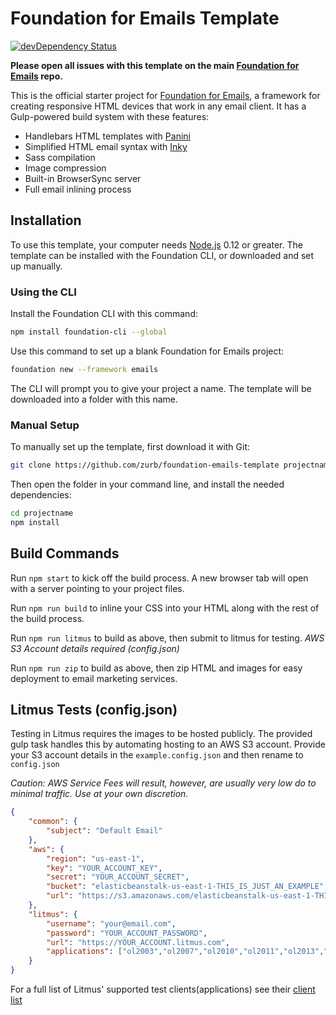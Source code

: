# Foundation for Emails Template

[![devDependency Status](https://david-dm.org/zurb/foundation-emails-template/dev-status.svg)](https://david-dm.org/zurb/foundation-emails-template#info=devDependencies)

**Please open all issues with this template on the main [Foundation for Emails](http://github.com/zurb/foundation-emails/issues) repo.**

This is the official starter project for [Foundation for Emails](http://foundation.zurb.com/emails), a framework for creating responsive HTML devices that work in any email client. It has a Gulp-powered build system with these features:

- Handlebars HTML templates with [Panini](http://github.com/zurb/panini)
- Simplified HTML email syntax with [Inky](http://github.com/zurb/inky)
- Sass compilation
- Image compression
- Built-in BrowserSync server
- Full email inlining process

## Installation

To use this template, your computer needs [Node.js](https://nodejs.org/en/) 0.12 or greater. The template can be installed with the Foundation CLI, or downloaded and set up manually.

### Using the CLI

Install the Foundation CLI with this command:

```bash
npm install foundation-cli --global
```

Use this command to set up a blank Foundation for Emails project:

```bash
foundation new --framework emails
```

The CLI will prompt you to give your project a name. The template will be downloaded into a folder with this name.

### Manual Setup

To manually set up the template, first download it with Git:

```bash
git clone https://github.com/zurb/foundation-emails-template projectname
```

Then open the folder in your command line, and install the needed dependencies:

```bash
cd projectname
npm install
```

## Build Commands

Run `npm start` to kick off the build process. A new browser tab will open with a server pointing to your project files.

Run `npm run build` to inline your CSS into your HTML along with the rest of the build process.

Run `npm run litmus` to build as above, then submit to litmus for testing. *AWS S3 Account details required (config.json)*

Run `npm run zip` to build as above, then zip HTML and images for easy deployment to email marketing services. 

## Litmus Tests (config.json)

Testing in Litmus requires the images to be hosted publicly. The provided gulp task handles this by automating hosting to an AWS S3 account. Provide your S3 account details in the `example.config.json` and then rename to `config.json` 

*Caution: AWS Service Fees will result, however, are usually very low do to minimal traffic. Use at your own discretion.*

```json
{
    "common": {
        "subject": "Default Email"
    },
    "aws": {
        "region": "us-east-1",
        "key": "YOUR_ACCOUNT_KEY",
        "secret": "YOUR_ACCOUNT_SECRET",
        "bucket": "elasticbeanstalk-us-east-1-THIS_IS_JUST_AN_EXAMPLE",
        "url": "https://s3.amazonaws.com/elasticbeanstalk-us-east-1-THIS_IS_JUST_AN_EXAMPLE"
    },
    "litmus": {
        "username": "your@email.com",
        "password": "YOUR_ACCOUNT_PASSWORD",
        "url": "https://YOUR_ACCOUNT.litmus.com",
        "applications": ["ol2003","ol2007","ol2010","ol2011","ol2013","chromegmailnew","chromeyahoo","appmail9","iphone5s","ipad","android4","androidgmailapp"]
    }
}

```

For a full list of Litmus' supported test clients(applications) see their [client list](https://litmus.com/emails/clients.xml)


